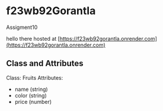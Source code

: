 # f23wb92Gorantla

Assigment10


hello there
hosted at [https://f23wb92gorantla.onrender.com](https://f23wb92gorantla.onrender.com)


## Class and Attributes

Class: Fruits
Attributes:
- name (string)
- color (string)
- price (number)
